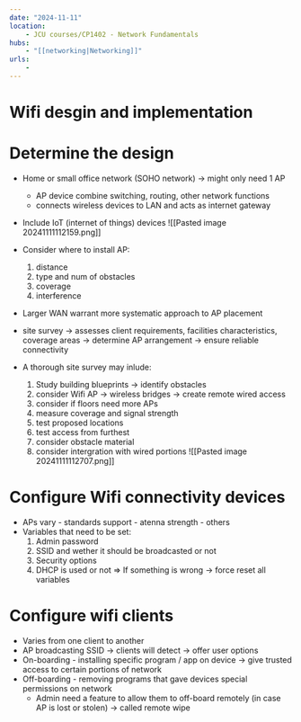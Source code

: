 ```yaml
---
date: "2024-11-11"
location: 
    - JCU courses/CP1402 - Network Fundamentals
hubs: 
    - "[[networking|Networking]]"
urls:
    - 
---
```


# Wifi desgin and implementation

# Determine the design
+ Home or small office network (SOHO network) -> might only need 1 AP
    + AP device combine switching, routing, other network functions 
    + connects wireless devices to LAN and acts as internet gateway
+ Include IoT (internet of things) devices
![[Pasted image 20241111112159.png]]

+ Consider where to install AP:
    1. distance
    2. type and num of obstacles
    3. coverage 
    4. interference
+ Larger WAN warrant more systematic approach to AP placement
+ site survey -> assesses client requirements, facilities characteristics, coverage areas
    -> determine AP arrangement -> ensure reliable connectivity

+ A thorough site survey may inlude:
    1. Study building blueprints -> identify obstacles
    2. consider Wifi AP -> wireless bridges -> create remote wired access
    3. consider if floors need more APs
    4. measure coverage and signal strength 
    5. test proposed locations
    6. test access from furthest
    7. consider obstacle material
    6. consider intergration with wired portions
![[Pasted image 20241111112707.png]]

# Configure Wifi connectivity devices
+ APs vary - standards support - atenna strength - others
+ Variables that need to be set:
    1. Admin password
    2. SSID and wether it should be broadcasted or not
    3. Security options
    4. DHCP is used or not
=> If something is wrong -> force reset all variables

# Configure wifi clients
+ Varies from one client to another
+ AP broadcasting SSID -> clients will detect -> offer user options
+ On-boarding - installing specific program / app on device -> give trusted access to certain portions of network
+ Off-boarding - removing programs that gave devices special permissions on network
    + Admin need a feature to allow them to off-board remotely (in case AP is lost or stolen) -> called remote wipe
